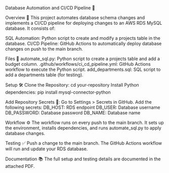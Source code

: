 
Database Automation and CI/CD Pipeline 🚀

Overview 📝
This project automates database schema changes and implements a CI/CD pipeline for deploying changes to an AWS RDS MySQL database. It consists of:

SQL Automation: Python script to create and modify a projects table in the database.
CI/CD Pipeline: GitHub Actions to automatically deploy database changes on push to the main branch.

Files 📂
automate_sql.py: Python script to create a projects table and add a budget column.
.github/workflows/ci_cd_pipeline.yml: GitHub Actions workflow to execute the Python script.
add_departments.sql: SQL script to add a departments table (for testing).

Setup 🛠️
Clone the Repository:
cd your-repository
Install Python dependencies:
pip install mysql-connector-python

Add Repository Secrets 🔐:
Go to Settings > Secrets in GitHub.
Add the following secrets:
DB_HOST: RDS endpoint
DB_USER: Database username
DB_PASSWORD: Database password
DB_NAME: Database name

Workflow ⚙️
The workflow runs on every push to the main branch.
It sets up the environment, installs dependencies, and runs automate_sql.py to apply database changes.

Testing ✅
Push a change to the main branch. The GitHub Actions workflow will run and update your RDS database.

Documentation 📚
The full setup and testing details are documented in the attached PDF.

